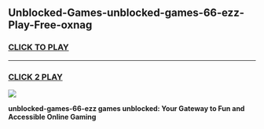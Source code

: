 
## Unblocked-Games-unblocked-games-66-ezz-Play-Free-oxnag
<h3>
<a href="https://premium76.site?title=unblocked-games-66-ezz&ref=18A">CLICK TO PLAY</a></h3>
<hr>

<h3>
<a href="https://premium76.site?title=unblocked-games-66-ezz&ref=18A">CLICK 2 PLAY</a>
  
</h3>

<a href="https://premium76.site?title=unblocked-games-66-ezz&ref=18A"><img src="https://clearcache.store/games.png"></a>


**unblocked-games-66-ezz games unblocked: Your Gateway to Fun and Accessible Online Gaming**
